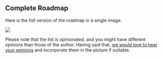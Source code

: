 ## Complete Roadmap

Here is the full version of the roadmap in a single image.

[![](/roadmaps/ai/roadmap.svg)](/roadmaps/ai/roadmap.png)

Please note that the list is opinionated, and you might have different opinions than those of the author. Having said that, [we would love to hear your opinions](https://github.com/kamranahmedse/developer-roadmap/issues/new) and incorporate them in the picture if suitable.

